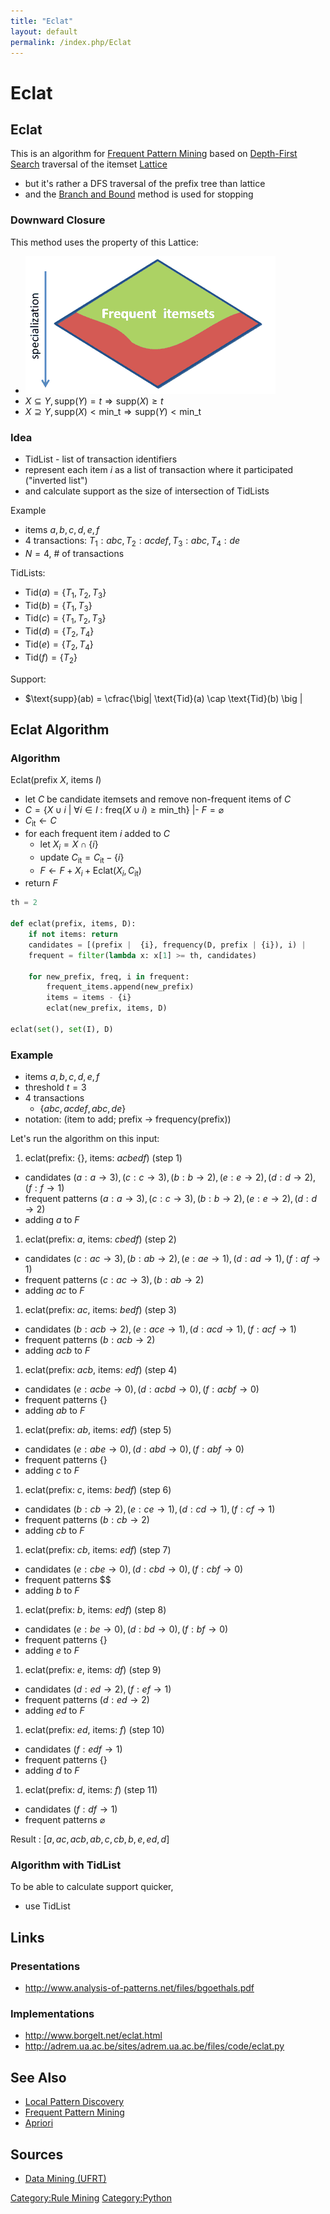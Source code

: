 ```yaml
---
title: "Eclat"
layout: default
permalink: /index.php/Eclat
---
```


# Eclat

## Eclat
This is an algorithm for [Frequent Pattern Mining](Frequent_Pattern_Mining) based on [Depth-First Search](Depth-First_Search) traversal of the itemset [Lattice](Lattice)
- but it's rather a DFS traversal of the prefix tree than lattice
- and the [Branch and Bound](Branch_and_Bound) method is used for stopping


### Downward Closure
This method uses the property of this Lattice: 
- <img src="https://raw.githubusercontent.com/alexeygrigorev/wiki-figures/master/ufrt/kddm/downward-closure.png" alt="Image">
- $X \subseteq Y, \text{supp}(Y) = t \Rightarrow \text{supp}(X) \geqslant t$
- $X \supseteq Y, \text{supp}(X) < \text{min_t} \Rightarrow \text{supp}(Y) < \text{min_t}$



### Idea
- TidList - list of transaction identifiers
- represent each item $i$ as a list of transaction where it participated ("inverted list")
- and calculate support as the size of intersection of TidLists


Example
- items ${a,b,c,d,e,f}$
- 4 transactions: $T_1: abc, T_2: acdef, T_3: abc, T_4: de$
- $N = 4$, # of transactions

TidLists: 
- $\text{Tid}(a) = \{ T_1, T_2, T_3 \}$
- $\text{Tid}(b) = \{ T_1, T_3 \}$
- $\text{Tid}(c) = \{ T_1, T_2, T_3 \}$
- $\text{Tid}(d) = \{ T_2, T_4 \}$
- $\text{Tid}(e) = \{ T_2, T_4 \}$
- $\text{Tid}(f) = \{ T_2 \}$

Support:
- $\text{supp}(ab) = \cfrac{\big|  \text{Tid}(a) \cap \text{Tid}(b) \big |

## Eclat Algorithm
### Algorithm
Eclat(prefix $X$, items $I$)
- let $C$ be candidate itemsets and remove non-frequent items of $C$
- $C = \big\{ X \cup {i} \ |  \ \forall i \in I \ : \ \text{freq}(X \cup {i}) \geqslant \text{min_th} \big\}$ |- $F = \varnothing$
- $C_\text{it} \leftarrow C$
- for each frequent item $i$ added to $C$
  - let $X_i = X \cap \{i\}$
  - update $C_\text{it} = C_\text{it} - \{ i \}$
  - $F \leftarrow F + X_i + \text{Eclat}(X_i, C_\text{it})$
- return $F$

```python
th = 2

def eclat(prefix, items, D):
    if not items: return
    candidates = [(prefix |  {i}, frequency(D, prefix | {i}), i) |                  for i in items if i not in prefix]
    frequent = filter(lambda x: x[1] >= th, candidates)

    for new_prefix, freq, i in frequent:
        frequent_items.append(new_prefix)
        items = items - {i}
        eclat(new_prefix, items, D)

eclat(set(), set(I), D)
```


### Example
- items ${a,b,c,d,e,f}$
- threshold $t = 3$
- 4 transactions 
  - $\{ abc, acdef, abc, de \}$
- notation: (item to add; prefix $\to$ frequency(prefix))


Let's run the algorithm on this input:
1. eclat(prefix: $\{\}$, items: $acbedf$) (step 1)
  - candidates $(a: a \to 3), (c: c \to 3), (b: b \to 2), (e: e \to 2), (d: d \to 2), (f: f \to 1)$
  - frequent patterns $(a: a \to 3), (c: c \to 3), (b: b \to 2), (e: e \to 2), (d: d \to 2)$
  - adding $a$ to $F$
1. eclat(prefix: $a$, items: $cbedf$) (step 2)
  - candidates $(c: ac \to 3), (b: ab \to 2), (e: ae \to 1), (d: ad \to 1), (f: af \to 1)$
  - frequent patterns $(c: ac \to 3), (b: ab \to 2)$
  - adding $ac$ to $F$
1. eclat(prefix: $ac$, items: $bedf$) (step 3)
  - candidates $(b: acb \to 2), (e: ace \to 1), (d: acd \to 1), (f: acf \to 1)$
  - frequent patterns $(b: acb \to 2)$
  - adding $acb$ to $F$
1. eclat(prefix: $acb$, items: $edf$) (step 4)
  - candidates $(e: acbe \to 0), (d: acbd \to 0), (f: acbf \to 0)$
  - frequent patterns $\{\}$
  - adding $ab$ to $F$
1. eclat(prefix: $ab$, items: $edf$) (step 5)
  - candidates $(e: abe \to 0), (d: abd \to 0), (f: abf \to 0)$
  - frequent patterns $\{\}$
  - adding $c$ to $F$
1. eclat(prefix: $c$, items: $bedf$) (step 6)
  - candidates $(b: cb \to 2), (e: ce \to 1), (d: cd \to 1), (f: cf \to 1)$
  - frequent patterns $(b: cb \to 2)$
  - adding $cb$ to $F$
1. eclat(prefix: $cb$, items: $edf$) (step 7)
  - candidates $(e: cbe \to 0), (d: cbd \to 0), (f: cbf \to 0)$
  - frequent patterns $$
  - adding $b$ to $F$
1. eclat(prefix: $b$, items: $edf$) (step 8)
  - candidates $(e: be \to 0), (d: bd \to 0), (f: bf \to 0)$
  - frequent patterns $\{\}$
  - adding $e$ to $F$
1. eclat(prefix: $e$, items: $df$) (step 9)
  - candidates $(d: ed \to 2), (f: ef \to 1)$
  - frequent patterns $(d: ed \to 2)$
  - adding $ed$ to $F$
1. eclat(prefix: $ed$, items: $f$) (step 10)
  - candidates $(f: edf \to 1)$
  - frequent patterns $\{\}$
  - adding $d$ to $F$
1. eclat(prefix: $d$, items: $f$) (step 11)
  - candidates $(f: df \to 1)$
  - frequent patterns $\varnothing$

Result
: $[a, ac, acb, ab, c, cb, b, e, ed, d]$



### Algorithm with TidList
To be able to calculate support quicker, 
- use TidList




## Links
### Presentations
- http://www.analysis-of-patterns.net/files/bgoethals.pdf

### Implementations
- http://www.borgelt.net/eclat.html
- http://adrem.ua.ac.be/sites/adrem.ua.ac.be/files/code/eclat.py


## See Also
- [Local Pattern Discovery](Local_Pattern_Discovery)
- [Frequent Pattern Mining](Frequent_Pattern_Mining)
- [Apriori](Apriori)

## Sources
- [Data Mining (UFRT)](Data_Mining_(UFRT))

[Category:Rule Mining](Category_Rule_Mining)
[Category:Python](Category_Python)